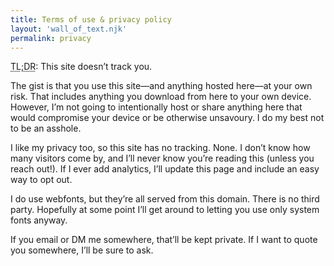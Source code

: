 ```yaml
---
title: Terms of use & privacy policy
layout: 'wall_of_text.njk'
permalink: privacy
---
```


<abbr title="too long; didn’t read">TL;DR</abbr>: This site doesn’t track you.

The gist is that you use this site—and anything hosted here—at your own risk. That includes anything you download from here to your own device. However, I’m not going to intentionally host or share anything here that would compromise your device or be otherwise unsavoury. I do my best not to be an asshole.

I like my privacy too, so this site has no tracking. None. I don’t know how many visitors come by, and I’ll never know you’re reading this (unless you reach out!). If I ever add analytics, I’ll update this page and include an easy way to opt out.

I do use webfonts, but they’re all served from this domain. There is no third party. Hopefully at some point I’ll get around to letting you use only system fonts anyway.

If you email or DM me somewhere, that’ll be kept private. If I want to quote you somewhere, I’ll be sure to ask.
